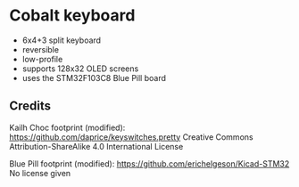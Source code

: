 # Cobalt keyboard
- 6x4+3 split keyboard
- reversible
- low-profile
- supports 128x32 OLED screens
- uses the STM32F103C8 Blue Pill board

## Credits
Kailh Choc footprint (modified):
https://github.com/daprice/keyswitches.pretty
Creative Commons Attribution-ShareAlike 4.0 International License

Blue Pill footprint (modified):
https://github.com/erichelgeson/Kicad-STM32
No license given
